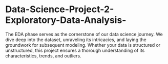 # Data-Science-Project-2-Exploratory-Data-Analysis-
The EDA phase serves as the cornerstone of our data science journey. We dive deep into the dataset, unraveling its intricacies, and laying the groundwork for subsequent modeling. Whether your data is structured or unstructured, this project ensures a thorough understanding of its characteristics, trends, and outliers.
